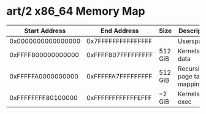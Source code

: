 # art/2 x86_64 Memory Map

 | Start Address      | End Address        | Size    | Description                  | 
 | -------------------|------------------- | ------- | ---------------------------- | 
 | 0x0000000000000000 | 0x7FFFFFFFFFFFFFFF |         | Userspace                    | 
 | 0xFFFF800000000000 | 0xFFFF807FFFFFFFFF | 512 GiB | Kernelspace data             | 
 | 0xFFFFFA0000000000 | 0xFFFFFA7FFFFFFFFF | 512 GiB | Recursive page table mapping | 
 | 0xFFFFFFFF80100000 | 0xFFFFFFFFFFFFEFFF | ~2 GiB  | Kernelspace exec             | 